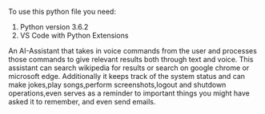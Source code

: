 To use this python file you need:
1. Python version 3.6.2
2. VS Code with Python Extensions

An AI-Assistant that takes in voice commands from the user and processes those commands to give
relevant results both through text and voice.
This assistant can search wikipedia for results or search on google chrome or microsoft edge. Additionally it keeps
track of the system status and can make jokes,play songs,perform screenshots,logout and shutdown
operations,even serves as a reminder to important things you might have asked it to remember, and even send
emails.

